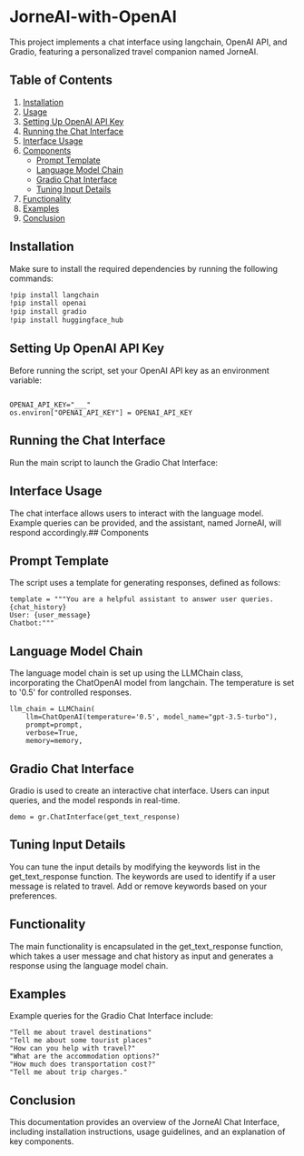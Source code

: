 # JorneAI-with-OpenAI

This project implements a chat interface using langchain, OpenAI API, and Gradio, featuring a personalized travel companion named JorneAI.

## Table of Contents
1. [Installation](#installation)
2. [Usage](#usage)
3. [Setting Up OpenAI API Key](#setting-up-openai-api-key)
4. [Running the Chat Interface](#running-the-chat-interface)
5. [Interface Usage](#interface-usage)
6. [Components](#components)
   - [Prompt Template](#prompt-template)
   - [Language Model Chain](#language-model-chain)
   - [Gradio Chat Interface](#gradio-chat-interface)
   - [Tuning Input Details](#Tuning-Input-Details)
7. [Functionality](#functionality)
8. [Examples](#examples)
9. [Conclusion](#conclusion)

## Installation
Make sure to install the required dependencies by running the following commands:

```bash
!pip install langchain
!pip install openai
!pip install gradio
!pip install huggingface_hub
```
## Setting Up OpenAI API Key
Before running the script, set your OpenAI API key as an environment variable:
```

OPENAI_API_KEY="___"
os.environ["OPENAI_API_KEY"] = OPENAI_API_KEY
```
## Running the Chat Interface
Run the main script to launch the Gradio Chat Interface:
## Interface Usage
The chat interface allows users to interact with the language model. Example queries can be provided, and the assistant, named JorneAI, will respond accordingly.## Components
## Prompt Template
The script uses a template for generating responses, defined as follows:

```
template = """You are a helpful assistant to answer user queries.
{chat_history}
User: {user_message}
Chatbot:"""
```
## Language Model Chain
The language model chain is set up using the LLMChain class, incorporating the ChatOpenAI model from langchain. The temperature is set to '0.5' for controlled responses.
```
llm_chain = LLMChain(
    llm=ChatOpenAI(temperature='0.5', model_name="gpt-3.5-turbo"),
    prompt=prompt,
    verbose=True,
    memory=memory,
```
## Gradio Chat Interface
Gradio is used to create an interactive chat interface. Users can input queries, and the model responds in real-time.
```
demo = gr.ChatInterface(get_text_response)
```
## Tuning Input Details
You can tune the input details by modifying the keywords list in the get_text_response function. The keywords are used to identify if a user message is related to travel. Add or remove keywords based on your preferences.

## Functionality
The main functionality is encapsulated in the get_text_response function, which takes a user message and chat history as input and generates a response using the language model chain.
## Examples
Example queries for the Gradio Chat Interface include:
```
"Tell me about travel destinations"
"Tell me about some tourist places"
"How can you help with travel?"
"What are the accommodation options?"
"How much does transportation cost?"
"Tell me about trip charges."
```
## Conclusion
This documentation provides an overview of the JorneAI Chat Interface, including installation instructions, usage guidelines, and an explanation of key components.
